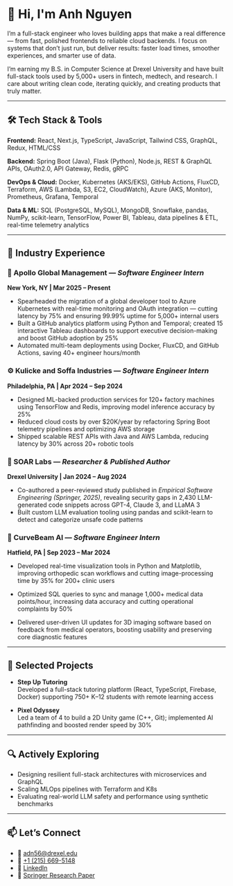 # 👋 Hi, I'm Anh Nguyen

I’m a full-stack engineer who loves building apps that make a real difference — from fast, polished frontends to reliable cloud backends. I focus on systems that don’t just run, but deliver results: faster load times, smoother experiences, and smarter use of data.

I’m earning my B.S. in Computer Science at Drexel University and have built full-stack tools used by 5,000+ users in fintech, medtech, and research. I care about writing clean code, iterating quickly, and creating products that truly matter.

---

## 🛠️ Tech Stack & Tools

**Frontend:** React, Next.js, TypeScript, JavaScript, Tailwind CSS, GraphQL, Redux, HTML/CSS  

**Backend:** Spring Boot (Java), Flask (Python), Node.js, REST & GraphQL APIs, OAuth2.0, API Gateway, Redis, gRPC  

**DevOps & Cloud:** Docker, Kubernetes (AKS/EKS), GitHub Actions, FluxCD, Terraform, AWS (Lambda, S3, EC2, CloudWatch), Azure (AKS, Monitor), Prometheus, Grafana, Temporal  

**Data & ML:** SQL (PostgreSQL, MySQL), MongoDB, Snowflake, pandas, NumPy, scikit-learn, TensorFlow, Power BI, Tableau, data pipelines & ETL, real-time telemetry analytics

---

## 💼 Industry Experience

### 🚀 Apollo Global Management — *Software Engineer Intern*  
**New York, NY | Mar 2025 – Present**  
- Spearheaded the migration of a global developer tool to Azure Kubernetes with real-time monitoring and OAuth integration — cutting latency by 75% and ensuring 99.99% uptime for 5,000+ internal users  
- Built a GitHub analytics platform using Python and Temporal; created 15 interactive Tableau dashboards to support executive decision-making and boost GitHub adoption by 25%  
- Automated multi-team deployments using Docker, FluxCD, and GitHub Actions, saving 40+ engineer hours/month

### ⚙️ Kulicke and Soffa Industries — *Software Engineer Intern*  
**Philadelphia, PA | Apr 2024 – Sep 2024**  
- Designed ML-backed production services for 120+ factory machines using TensorFlow and Redis, improving model inference accuracy by 25%  
- Reduced cloud costs by over $20K/year by refactoring Spring Boot telemetry pipelines and optimizing AWS storage  
- Shipped scalable REST APIs with Java and AWS Lambda, reducing latency by 30% across 20+ robotic tools

### 🔬 SOAR Labs — *Researcher & Published Author*  
**Drexel University | Jan 2024 – Aug 2024**  
- Co-authored a peer-reviewed study published in *Empirical Software Engineering (Springer, 2025)*, revealing security gaps in 2,430 LLM-generated code snippets across GPT-4, Claude 3, and LLaMA 3  
- Built custom LLM evaluation tooling using pandas and scikit-learn to detect and categorize unsafe code patterns
 
### 🩻 CurveBeam AI — *Software Engineer Intern*

**Hatfield, PA | Sep 2023 – Mar 2024**

- Developed real-time visualization tools in Python and Matplotlib, improving orthopedic scan workflows and cutting image-processing time by 35% for 200+ clinic users

- Optimized SQL queries to sync and manage 1,000+ medical data points/hour, increasing data accuracy and cutting operational complaints by 50%

- Delivered user-driven UI updates for 3D imaging software based on feedback from medical operators, boosting usability and preserving core diagnostic features

---

## 🧩 Selected Projects

- **Step Up Tutoring**  
  Developed a full-stack tutoring platform (React, TypeScript, Firebase, Docker) supporting 750+ K–12 students with remote learning access

- **Pixel Odyssey**  
  Led a team of 4 to build a 2D Unity game (C++, Git); implemented AI pathfinding and boosted render speed by 30%

---

## 🔍 Actively Exploring

- Designing resilient full-stack architectures with microservices and GraphQL  
- Scaling MLOps pipelines with Terraform and K8s  
- Evaluating real-world LLM safety and performance using synthetic benchmarks  

---

## 📫 Let’s Connect

- 📧 [adn56@drexel.edu](mailto:adn56@drexel.edu)  
- 📱 [+1 (215) 669-5148](tel:+12156695148)  
- 💼 [LinkedIn](https://linkedin.com/in/anh-nguyen-drexel)  
- 🧪 [Springer Research Paper](https://link.springer.com/article/10.1007/s10664-025-10658-6)  
